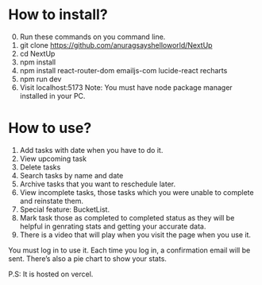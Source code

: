 # How to install?
0. Run these commands on you command line. 
1. git clone https://github.com/anuragsayshelloworld/NextUp
2. cd NextUp
3. npm install
4. npm install react-router-dom emailjs-com lucide-react recharts
5. npm run dev
6. Visit localhost:5173
Note: You must have node package manager installed in your PC.

# How to use?
1. Add tasks with date when you have to do it.
2. View upcoming task
3. Delete tasks
4. Search tasks by name and date
5. Archive tasks that you want to reschedule later.
6. View incomplete tasks, those tasks which you were unable to complete and reinstate them. 
7. Special feature: BucketList.
8. Mark task those as completed to completed status as they will be helpful in genrating stats and getting your accurate data.
9. There is a video that will play when you visit the page when you use it. 

You must log in to use it.
Each time you log in, a confirmation email will be sent.
There’s also a pie chart to show your stats.

P.S: It is hosted on vercel. 
